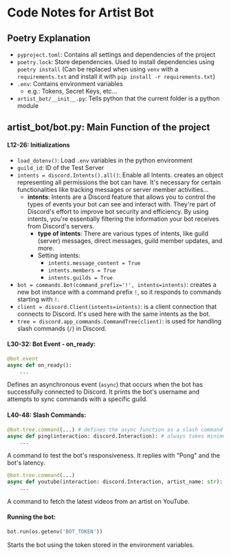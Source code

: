 # Code Notes for Artist Bot
## Poetry Explanation


- `pyproject.toml`: Contains all settings and dependencies of the project
- `poetry.lock`: Store dependencies. Used to install dependencies using `poetry install` (Can be replaced when using `venv` with a `requirements.txt` and install it with `pip install -r requirements.txt`)
- `.env`: Contains environment variables
	- e.g.: Tokens, Secret Keys, etc...
- `artist_bot/__init__.py`: Tells python that the current folder is a python module

## artist_bot/bot.py: Main Function of the project

#### L12-26: Initializations

- `load_dotenv()`: Load `.env` variables in the python environment
- `guild_id`: ID of the Test Server
- `intents = discord.Intents().all()`: Enable all Intents. creates an object representing all permissions the bot can have. It's necessary for certain functionalities like tracking messages or server member activities...
	- **intents**: Intents are a Discord feature that allows you to control the types of events your bot can see and interact with. They're part of Discord's effort to improve bot security and efficiency. By using intents, you're essentially filtering the information your bot receives from Discord's servers.
		- **type of intents**: There are various types of intents, like guild (server) messages, direct messages, guild member updates, and more.
		- Setting intents:
			- `intents.message_content = True`
			- `intents.members = True`
			- `intents.guilds = True`
- `bot = commands.Bot(command_prefix='!', intents=intents)`: creates a new bot instance with a command prefix `!`, so it responds to commands starting with `!`.
- `client = discord.Client(intents=intents)`: is a client connection that connects to Discord. It's used here with the same intents as the bot.
- `tree = discord.app_commands.CommandTree(client)`: is used for handling slash commands (`/`) in Discord.

#### L30-32: **Bot Event - on_ready:**

```python
@bot.event
async def on_ready():
    ...
```

Defines an asynchronous event (`async`) that occurs when the bot has successfully connected to Discord. It prints the bot's username and attempts to sync commands with a specific guild.

#### L40-48: **Slash Commands:**
```python
@bot.tree.command(...) # defines the async function as a slash command
async def ping(interaction: discord.Interaction): # always takes minimum an interaction as input
    ...
```

A command to test the bot's responsiveness. It replies with "Pong" and the bot's latency.

```python
@bot.tree.command(...)
async def youtube(interaction: discord.Interaction, artist_name: str): # can take a string input as argument
    ...
```

A command to fetch the latest videos from an artist on YouTube.

#### Running the bot:

```python
bot.run(os.getenv('BOT_TOKEN'))
```

Starts the bot using the token stored in the environment variables.